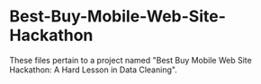 # Best-Buy-Mobile-Web-Site-Hackathon
These files pertain to a project named "Best Buy Mobile Web Site Hackathon: A Hard Lesson in Data Cleaning".
